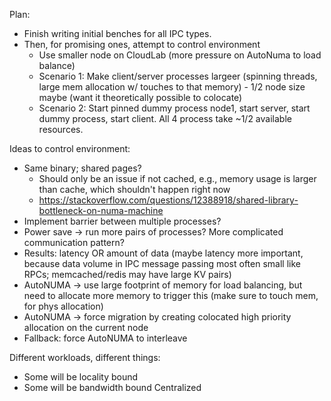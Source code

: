 Plan:
* Finish writing initial benches for all IPC types.
* Then, for promising ones, attempt to control environment
  * Use smaller node on CloudLab (more pressure on AutoNuma to load balance)
  * Scenario 1: Make client/server processes largeer (spinning threads, large mem allocation w/ touches to that memory) - 1/2 node size maybe (want it theoretically possible to colocate)
  * Scenario 2: Start pinned dummy process node1, start server, start dummy process, start client. All 4 process take ~1/2 available resources.

Ideas to control environment:
* Same binary; shared pages?
    * Should only be an issue if not cached, e.g., memory usage is larger than cache, which shouldn't happen right now
    * https://stackoverflow.com/questions/12388918/shared-library-bottleneck-on-numa-machine
* Implement barrier between multiple processes?
* Power save -> run more pairs of processes? More complicated communication pattern?
* Results: latency OR amount of data (maybe latency more important, because data volume in IPC message passing most often small like RPCs; memcached/redis may have large KV pairs)
* AutoNUMA -> use large footprint of memory for load balancing, but need to allocate more memory to trigger this (make sure to touch mem, for phys allocation)
* AutoNUMA -> force migration by creating colocated high priority allocation on the current node
* Fallback: force AutoNUMA to interleave

Different workloads, different things:
* Some will be locality bound
* Some will be bandwidth bound
Centralized 

